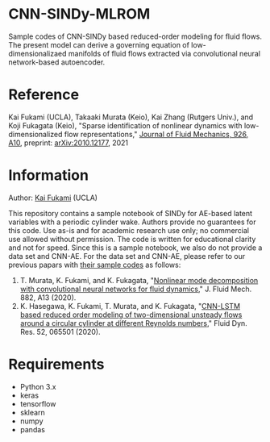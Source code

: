 # CNN-SINDy-MLROM
Sample codes of CNN-SINDy based reduced-order modeling for fluid flows.  
The present model can derive a governing equation of low-dimensionalizaed manifolds of fluid flows extracted via convolutional neural network-based autoencoder.

# Reference
Kai Fukami (UCLA), Takaaki Murata (Keio), Kai Zhang (Rutgers Univ.), and Koji Fukagata (Keio), "Sparse identification of nonlinear dynamics with low-dimensionalized flow representations," [Journal of Fluid Mechanics, 926, A10](https://www.cambridge.org/core/journals/journal-of-fluid-mechanics/article/sparse-identification-of-nonlinear-dynamics-with-lowdimensionalized-flow-representations/B0A6BC75E087EE8F7B8100CF1185F29A), preprint: [arXiv:2010.12177](https://arxiv.org/abs/2010.12177), 2021

# Information
Author: [Kai Fukami](https://scholar.google.co.jp/citations?user=ipJb8qcAAAAJ&hl=en) (UCLA)

This repository contains a sample notebook of SINDy for AE-based latent variables with a periodic cylinder wake.
Authors provide no guarantees for this code. Use as-is and for academic research use only; no commercial use allowed without permission. The code is written for educational clarity and not for speed.
Since this is a sample notebook, we also do not provide a data set and CNN-AE. For the data set and CNN-AE, please refer to our previous papars with [their sample codes](https://sites.google.com/view/kai-fukami/%E3%83%9B%E3%83%BC%E3%83%A0/let-us-machine-learn?authuser=0) as follows:

1. T. Murata, K. Fukami, and K. Fukagata, "[Nonlinear mode decomposition with convolutional neural networks for fluid dynamics](https://www.cambridge.org/core/journals/journal-of-fluid-mechanics/article/abs/nonlinear-mode-decomposition-with-convolutional-neural-networks-for-fluid-dynamics/6F1350060022629E0330FD1D97CE917C)," J. Fluid Mech. 882, A13 (2020).
2. K. Hasegawa, K. Fukami, T. Murata, and K. Fukagata, "[CNN-LSTM based reduced order modeling of two-dimensional unsteady flows around a circular cylinder at different Reynolds numbers](https://iopscience.iop.org/article/10.1088/1873-7005/abb91d)," Fluid Dyn. Res. 52, 065501 (2020).

# Requirements
* Python 3.x  
* keras  
* tensorflow
* sklearn
* numpy
* pandas
